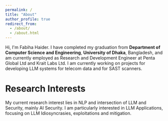 ```yaml
---
permalink: /
title: "About"
author_profile: true
redirect_from: 
  - /about/
  - /about.html
---
```


Hi, I'm Fabiha Haider. I have completed my graduation from **Department of Computer Science and Engineering**, **University of Dhaka**, Bangladesh, and am currently employed as Research and Development Engineer at Penta Global Ltd and Krait Labs Ltd. I am currently working on projects for developing LLM systems for telecom data and for SAST scanners.

Research Interests
======
My current research interest lies in NLP and intersection of LLM and Security, mainly AI Security. I am particularly interested in LLM Applications, focusing on LLM Idiosyncrasies, exploitations and mitigation. 
